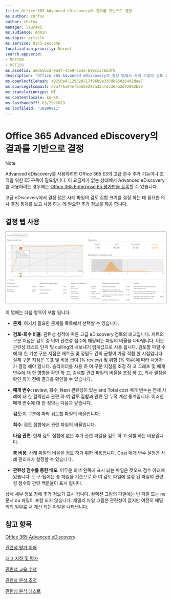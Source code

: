 ```yaml
---
title: Office 365 Advanced eDiscovery의 결과를 기반으로 결정
ms.author: chrfox
author: chrfox
manager: laurawi
ms.audience: Admin
ms.topic: article
ms.service: O365-seccomp
localization_priority: Normal
search.appverid:
- MOE150
- MET150
ms.assetid: aed65bcd-0a4f-43e9-b5e5-b98cc376bdf8
description: 'Office 365 Advanced eDiscovery의 결정 탭에서 사례 파일의 검토 집합에 대 한 올바른 크기를 결정 하는 데 도움이 되는 데이터를 제공 하는 방법에 대해 알아봅니다. '
ms.openlocfilehash: a9250a45129320517f96b9a335db95d164d2dae7
ms.sourcegitcommit: e7a776a04ef6ed5e287a33cfdc36aa2d72862b55
ms.translationtype: MT
ms.contentlocale: ko-KR
ms.lasthandoff: 03/29/2019
ms.locfileid: "30999911"
---
```

# <a name="decision-based-on-the-results-in-office-365-advanced-ediscovery"></a>Office 365 Advanced eDiscovery의 결과를 기반으로 결정

> [!NOTE]
> Advanced eDiscovery를 사용하려면 Office 365 E3의 고급 준수 추가 기능이나 조직을 위한 E5 구독이 필요합니다. 이 요금제가 없는 상태에서 Advanced eDiscovery를 사용하려는 경우에는 [Office 365 Enterprise E5 평가판을 등록](https://go.microsoft.com/fwlink/p/?LinkID=698279)할 수 있습니다. 
  
 고급 eDiscovery에서 결정 탭은 사례 파일의 검토 집합 크기를 결정 하는 데 필요한 의사 결정 통계를 보고 사용 하는 데 필요한 추가 정보를 제공 합니다. 
  
## <a name="using-the-decide-tab"></a>결정 탭 사용

![관련성을 결정](media/f32fed89-f3b5-404a-90c7-ea25d2eb58a9.png)
  
이 탭에는 다음 항목이 포함 됩니다.
  
- **문제**: 여기서 필요한 문제를 목록에서 선택할 수 있습니다. 
    
- **검토-회수 비율**: 관련성 성적에 따른 고급 eDiscovery 검토의 비교입니다. 차트의 구분 지점은 검토 중 이며 관련성 점수에 매핑되는 파일의 비율을 나타냅니다. 이는 관련성 테스트 단계 및 culling의 내보내기 임계값으로 사용 됩니다. 검토할 파일 수에 대 한 기본 구분 지점은 재호출 및 정밀도 간의 균형이 가장 적합 한 시점입니다. 실제 구분 지점은 목표 및 비용 급여 (% review) 및 위험 (% 회수)에 따라 사용자가 결정 해야 합니다. 슬라이더를 사용 하 여 구분 지점을 조정 하 고 그래프 및 매개 변수에 대 한 영향을 확인 하 고, 검색할 관련 파일의 비율을 조정 하 고, 의사 결정을 확인 하기 전에 결과를 확인할 수 있습니다.
    
- **매개 변수**: review, 회수, Next 관련성이 있는 and Total cost 매개 변수는 전체 사례에 대 한 컬렉션과 관련 하 여 검토 집합과 관련 된 누적 계산 통계입니다. 이러한 매개 변수에 대 한 정의는 다음과 같습니다.
    
    **검토**:이 구분에 따라 검토할 파일의 비율입니다. 
    
    **회수**: 검토 집합에서 관련 파일의 비율입니다. 
    
    **다음 관련**: 현재 검토 집합에 없는 추가 관련 파일을 검토 하 고 식별 하는 비용입니다. 
    
    **총 비용**: 사례 파일의 비율을 검토 하기 위한 비용입니다. Cost 매개 변수 설정은 사례 관리자가 설정할 수 있습니다.
    
- **관련성 점수를 통한 배포**: 어두운 회색 왼쪽에 표시 되는 파일은 컷오프 점수 아래에 있습니다. 도구-팁에는 총 파일을 기준으로 하 여 검토 파일에 설정 된 파일의 관련성 점수와 관련 백분율이 표시 됩니다.
    
상세 세부 정보 창에 추가 정보가 표시 됩니다. 컬렉션 그림의 파일에는 빈 파일 또는 ne문서 ou 파일이 포함 되지 않습니다. 패밀리 파일 그림은 관련성이 없지만 여전히 패밀리의 일부로 서 계산 되는 파일을 나타냅니다.
  
## <a name="see-also"></a>참고 항목

[Office 365 Advanced eDiscovery](office-365-advanced-ediscovery.md)
  
[관련성 평가 이해](assessment-in-relevance-in-advanced-ediscovery.md)
  
[태그 지정 및 평가](tagging-and-relevance-training-in-advanced-ediscovery.md)
  
[관련성 교육 수행](tagging-and-assessment-in-advanced-ediscovery.md)
  
[관련성 분석 추적](track-relevance-analysis-in-advanced-ediscovery.md)
  
[관련성 분석 테스트](test-relevance-analysis-in-advanced-ediscovery.md)

